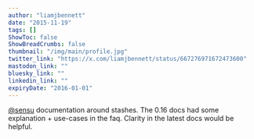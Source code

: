 ```yaml
---
author: "liamjbennett"
date: "2015-11-19"
tags: []
ShowToc: false
ShowBreadCrumbs: false
thumbnail: "/img/main/profile.jpg"
twitter_link: "https://x.com/liamjbennett/status/667276971672473600"
mastodon_link: ""
bluesky_link: ""
linkedin_link: ""
expiryDate: "2016-01-01"
---
```


[@sensu](https://x.com/sensu) documentation around stashes. The 0.16 docs had some explanation + use-cases in the faq. Clarity in the latest docs would be helpful.

